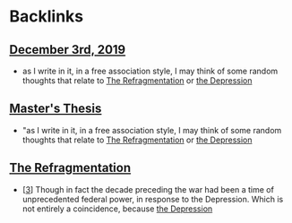 
# Backlinks
## [December 3rd, 2019](<December 3rd, 2019.md>)
- as I write in it, in a free association style, I may think of some random thoughts that relate to [The Refragmentation](<The Refragmentation.md>) or [the Depression](<the Depression.md>)

## [Master's Thesis](<Master's Thesis.md>)
- "as I write in it, in a free association style, I may think of some random thoughts that relate to [The Refragmentation](<The Refragmentation.md>) or [the Depression](<the Depression.md>)

## [The Refragmentation](<The Refragmentation.md>)
- [[3]()] Though in fact the decade preceding the war had been a time of unprecedented federal power, in response to the Depression. Which is not entirely a coincidence, because [the Depression](<the Depression.md>)

